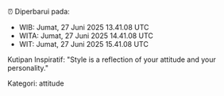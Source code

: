 ⏰ Diperbarui pada:
- WIB: Jumat, 27 Juni 2025 13.41.08 UTC
- WITA: Jumat, 27 Juni 2025 14.41.08 UTC
- WIT: Jumat, 27 Juni 2025 15.41.08 UTC

Kutipan Inspiratif:
"Style is a reflection of your attitude and your personality."


Kategori: attitude

